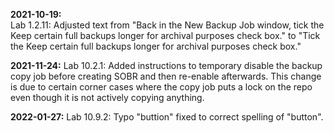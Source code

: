 **2021-10-19:**  
Lab 1.2.11: Adjusted text from "Back in the New Backup Job window, tick the Keep certain full backups longer for archival purposes check box." to "Tick the Keep certain full backups longer for archival purposes check box."

**2021-11-24:**
Lab 10.2.1: Added instructions to temporary disable the backup copy job before creating SOBR and then re-enable afterwards. This change is due to certain corner cases where the copy job puts a lock on the repo even though it is not actively copying anything.

**2022-01-27:**
Lab 10.9.2: Typo "buttion" fixed to correct spelling of "button".
